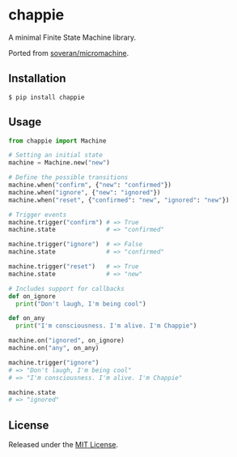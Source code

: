 chappie
=======

A minimal Finite State Machine library.

Ported from [soveran/micromachine](https://github.com/soveran/micromachine).

Installation
------------

```
$ pip install chappie
```

Usage
-----

```python
from chappie import Machine

# Setting an initial state
machine = Machine.new("new")

# Define the possible transitions
machine.when("confirm", {"new": "confirmed"})
machine.when("ignore", {"new": "ignored"})
machine.when("reset", {"confirmed": "new", "ignored": "new"})

# Trigger events
machine.trigger("confirm") # => True
machine.state              # => "confirmed"

machine.trigger("ignore")  # => False
machine.state              # => "confirmed"

machine.trigger("reset")   # => True
machine.state              # => "new"

# Includes support for callbacks
def on_ignore
  print("Don't laugh, I'm being cool")

def on_any
  print("I'm consciousness. I'm alive. I'm Chappie")

machine.on("ignored", on_ignore)
machine.on("any", on_any)

machine.trigger("ignore")
# => "Don't laugh, I'm being cool"
# => "I'm consciousness. I'm alive. I'm Chappie"

machine.state
# => "ignored"
```

License
-------

Released under the [MIT License](http://www.opensource.org/licenses/MIT).
